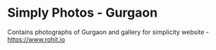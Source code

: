 Simply Photos - Gurgaon
===========================

Contains photographs of Gurgaon and gallery for simplicity website - https://www.rohit.io
